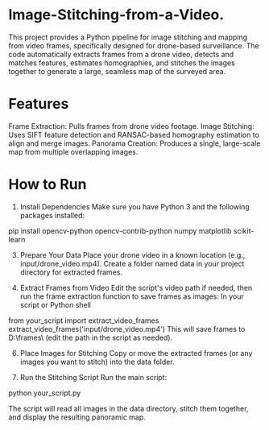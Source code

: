 # Image-Stitching-from-a-Video.
This project provides a Python pipeline for image stitching and mapping from video frames, specifically designed for drone-based surveillance. The code automatically extracts frames from a drone video, detects and matches features, estimates homographies, and stitches the images together to generate a large, seamless map of the surveyed area.

# Features
Frame Extraction: Pulls frames from drone video footage.
Image Stitching: Uses SIFT feature detection and RANSAC-based homography estimation to align and merge images.
Panorama Creation: Produces a single, large-scale map from multiple overlapping images.

# How to Run

1. Install Dependencies
Make sure you have Python 3 and the following packages installed:

pip install opencv-python opencv-contrib-python numpy matplotlib scikit-learn

3. Prepare Your Data
Place your drone video in a known location (e.g., input/drone_video.mp4).
Create a folder named data in your project directory for extracted frames.

4. Extract Frames from Video
Edit the script's video path if needed, then run the frame extraction function to save frames as images:
In your script or Python shell

from your_script import extract_video_frames
extract_video_frames('input/drone_video.mp4')
This will save frames to D:\frames\ (edit the path in the script as needed).

6. Place Images for Stitching
Copy or move the extracted frames (or any images you want to stitch) into the data folder.

7. Run the Stitching Script
Run the main script:

python your_script.py

The script will read all images in the data directory, stitch them together, and display the resulting panoramic map.
